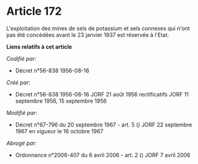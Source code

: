 # Article 172

L'exploitation des mines de sels de potassium et sels connexes qui n'ont pas été concédées avant le 23 janvier 1937 est
réservée à l'Etat.

**Liens relatifs à cet article**

_Codifié par_:

  - Décret n°56-838 1956-08-16

_Créé par_:

  - Décret n°56-838 1956-08-16 JORF 21 août 1956 rectificatifs JORF 11 septembre 1956, 15 septembre 1956

_Modifié par_:

  - Décret n°67-796 du 20 septembre 1967 - art. 5 () JORF 22 septembre 1967 en vigueur le 16 octobre 1967

_Abrogé par_:

  - Ordonnance n°2006-407 du 6 avril 2006 - art. 2 () JORF 7 avril 2006
